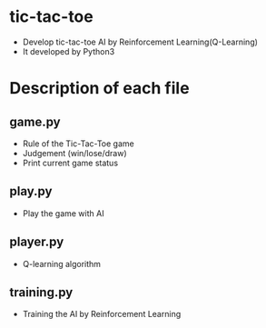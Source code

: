 # tic-tac-toe
- Develop tic-tac-toe AI by Reinforcement Learning(Q-Learning)
- It developed by Python3

# Description of each file
## game.py
- Rule of the Tic-Tac-Toe game
- Judgement (win/lose/draw)
- Print current game status
## play.py
- Play the game with AI
## player.py
- Q-learning algorithm
## training.py
- Training the AI by Reinforcement Learning
